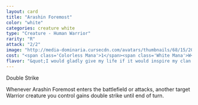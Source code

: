 ```yaml
---
layout: card
title: "Arashin Foremost"
color: "white"
categories: creature white
type: "Creature - Human Warrior"
rarity: "R"
attack: "2/2"
image: "http://media-dominaria.cursecdn.com/avatars/thumbnails/68/15/200/283/635611541802723450.jpeg"
cost: "<span class='Colorless Mana'>1</span><span class='White Mana'>W</span><span class='White Mana'>W</span>"
flavor: "&quot;I would gladly give my life if it would inspire my clan to victory.&quot;"
---
```


Double Strike

Whenever Arashin Foremost enters the battlefield or attacks, another target Warrior creature you control gains double strike until end of turn.
